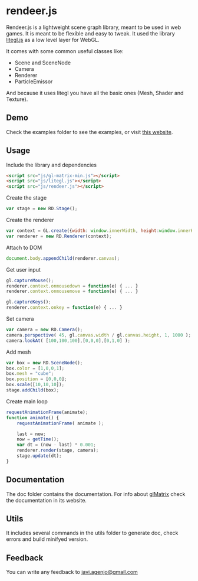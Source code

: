 rendeer.js
=========

Rendeer.js is a lightweight scene graph library, meant to be used in web games. It is meant to be flexible and easy to tweak.
It used the library [litegl.js](https://github.com/jagenjo/litegl.js) as a low level layer for WebGL.

It comes with some common useful classes like:

* Scene and SceneNode
* Camera
* Renderer
* ParticleEmissor

And because it uses litegl you have all the basic ones (Mesh, Shader and Texture).

Demo
-----

Check the examples folder to see the examples, or visit [this website](http://tamats.com/projects/rendeer/examples).

Usage
-----

Include the library and dependencies
```html
<script src="js/gl-matrix-min.js"></script>
<script src="js/litegl.js"></script>
<script src="js/rendeer.js"></script>
```

Create the stage
```js
var stage = new RD.Stage();
```


Create the renderer
```js
var context = GL.create({width: window.innerWidth, height:window.innerHeight});
var renderer = new RD.Renderer(context);
```

Attach to DOM
```js
document.body.appendChild(renderer.canvas);
```

Get user input
```js
gl.captureMouse();
renderer.context.onmousedown = function(e) { ... }
renderer.context.onmousemove = function(e) { ... }

gl.captureKeys();
renderer.context.onkey = function(e) { ... }
```

Set camera
```js
var camera = new RD.Camera();
camera.perspective( 45, gl.canvas.width / gl.canvas.height, 1, 1000 );
camera.lookAt( [100,100,100],[0,0,0],[0,1,0] );
```

Add mesh
```js
var box = new RD.SceneNode();
box.color = [1,0,0,1];
box.mesh = "cube";
box.position = [0,0,0];
box.scale([10,10,10]);
stage.addChild(box);
```

Create main loop
```js
requestAnimationFrame(animate);
function animate() {
	requestAnimationFrame( animate );

	last = now;
	now = getTime();
	var dt = (now - last) * 0.001;
	renderer.render(stage, camera);
	stage.update(dt);
}
```

Documentation
-------------
The doc folder contains the documentation. For info about [glMatrix](http://glmatrix.com) check the documentation in its website.

Utils
-----

It includes several commands in the utils folder to generate doc, check errors and build minifyed version.


Feedback
--------

You can write any feedback to javi.agenjo@gmail.com
